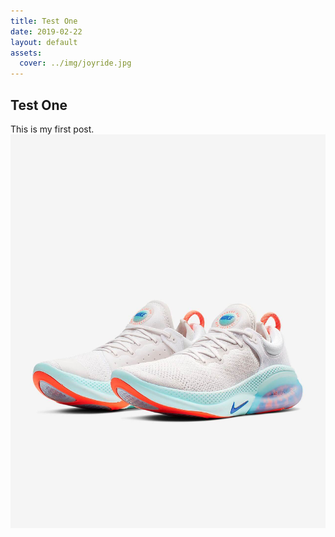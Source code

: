 ```yaml
---
title: Test One
date: 2019-02-22
layout: default
assets:
  cover: ../img/joyride.jpg
---
```


## Test One

This is my first post.
![Nike Joyride](../img/joyride.jpg)